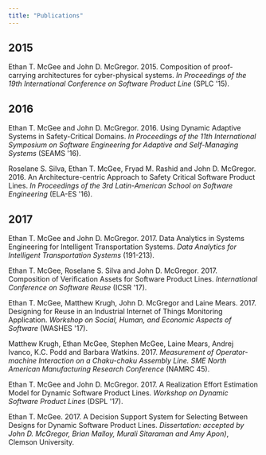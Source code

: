 ```yaml
---
title: "Publications"
---
```


## 2015

Ethan T. McGee and John D. McGregor. 2015. Composition of proof-carrying architectures for cyber-physical systems. _In Proceedings of the 19th International Conference on Software Product Line_ (SPLC '15).

## 2016

Ethan T. McGee and John D. McGregor. 2016. Using Dynamic Adaptive Systems in Safety-Critical Domains. _In Proceedings of the 11th International Symposium on Software Engineering for Adaptive and Self-Managing Systems_ (SEAMS '16).

Roselane S. Silva, Ethan T. McGee, Fryad M. Rashid and John D. McGregor. 2016. An Architecture-centric Approach to Safety Critical Software Product Lines. _In Proceedings of the 3rd Latin-American School on Software Engineering_ (ELA-ES '16).

## 2017

Ethan T. McGee and John D. McGregor. 2017. Data Analytics in Systems Engineering for Intelligent Transportation Systems. _Data Analytics for Intelligent Transportation Systems_ (191-213).

Ethan T. McGee, Roselane S. Silva and John D. McGregor. 2017. Composition of Verification Assets for Software Product Lines. _International Conference on Software Reuse_ (ICSR '17).

Ethan T. McGee, Matthew Krugh, John D. McGregor and Laine Mears. 2017. Designing for Reuse in an Industrial Internet of Things Monitoring Application. _Workshop on Social, Human, and Economic Aspects of Software_ (WASHES '17).

Matthew Krugh, Ethan McGee, Stephen McGee, Laine Mears, Andrej Ivanco, K.C. Podd and Barbara Watkins. 2017. _Measurement of Operator-machine Interaction on a Chaku-chaku Assembly Line. SME North American Manufacturing Research Conference_ (NAMRC 45).

Ethan T. McGee and John D. McGregor. 2017. A Realization Effort Estimation Model for Dynamic Software Product Lines. _Workshop on Dynamic Software Product Lines_ (DSPL '17).

Ethan T. McGee. 2017. A Decision Support System for Selecting Between Designs for Dynamic Software Product Lines. _Dissertation: accepted by John D. McGregor, Brian Malloy, Murali Sitaraman and Amy Apon)_, Clemson University.
